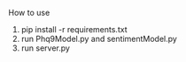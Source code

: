 How to use
1. pip install -r requirements.txt
2. run Phq9Model.py and sentimentModel.py
3. run server.py
